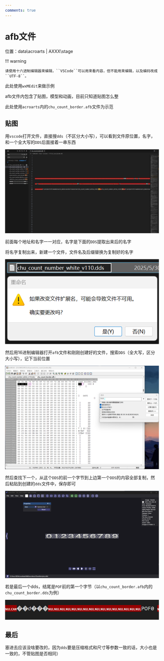 ```yaml
---
comments: true
---
```


# afb文件

位置：data\acroarts | AXXX\stage

!!! warning

    请使用十六进制编辑器来编辑，``VSCode``可以用来看内容，但不能用来编辑，以及编码改成``UTF-8``。

此处使用``wxMEdit``来做示例

afb文件内包含了贴图，模型和动画，目前只知道贴图怎么整

此处使用`acroarts`内的`chu_count_border.afb`文件为示范



## 贴图

用`vscode`打开文件，直接搜`dds`（不区分大小写），可以看到文件原位置，名字，和一个全大写的`DDS`后面接着一串东西

![](..\pics\afb\1_1.png)

前面每个地址和名字一一对应，名字是下面的`DDS`提取出来后的名字

将名字复制出来，新建一个文件，文件名及后缀替换为复制好的名字

![](..\pics\afb\1_2.png)

然后用16进制编辑器打开`afb`文件和刚刚创建好的文件，搜索`DDS`（全大写，区分大小写），记下当前位置

![](..\pics\afb\1_3.png)

然后查找下一个，从这个`DDS`的前一个字节到上边第一个`DDS`的内容全部复制，然后粘贴到创建的`dds`文件中，保存即可

![](..\pics\afb\1_4.png)

若是最后一个dds，结尾是`POF`前的第一个字节（以`chu_count_border.afb`内的`chu_count_border.dds`为例）

![](..\pics\afb\1_5.png)

## 最后

塞进去应该没啥要改的，因为`dds`要是压缩格式和尺寸等参数一致的话，大小也是一致的，不管贴图是否相同）